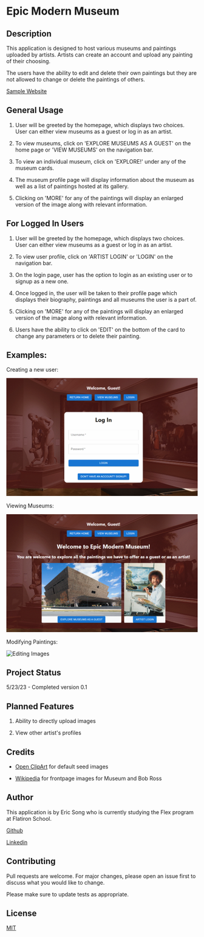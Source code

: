 # Epic Modern Museum

## Description

This application is designed to host various museums and paintings uploaded by artists. Artists can create an account and upload any painting of their choosing. 

The users have the ability to edit and delete their own paintings but they are not allowed to change or delete the paintings of others.

[Sample Website](https://epic-modern-museum.onrender.com)

## General Usage

1. User will be greeted by the homepage, which displays two choices. User can either view museums as a guest or log in as an artist.

2. To view museums, click on 'EXPLORE MUSEUMS AS A GUEST' on the home page or 'VIEW MUSEUMS' on the navigation bar.

3. To view an individual museum, click on 'EXPLORE!' under any of the museum cards.

4. The museum profile page will display information about the museum as well as a list of paintings hosted at its gallery.

5. Clicking on 'MORE' for any of the paintings will display an enlarged version of the image along with relevant information.

## For Logged In Users

1. User will be greeted by the homepage, which displays two choices. User can either view museums as a guest or log in as an artist.

2. To view user profile, click on 'ARTIST LOGIN' or 'LOGIN' on the navigation bar.

3. On the login page, user has the option to login as an existing user or to signup as a new one.

4. Once logged in, the user will be taken to their profile page which displays their biography, paintings and all museums the user is a part of.

5. Clicking on 'MORE' for any of the paintings will display an enlarged version of the image along with relevant information.

6. Users have the ability to click on 'EDIT' on the bottom of the card to change any parameters or to delete their painting.

## Examples:

Creating a new user:

![Creating a new user](images/CreatingUser.gif)

Viewing Museums:

![Viewing Museums](images/ViewingMuseums.gif)

Modifying Paintings:

![Editing Images](images/EditingImages.gif)

## Project Status

5/23/23 - Completed version 0.1

## Planned Features

1. Ability to directly upload images

2. View other artist's profiles

## Credits  

- [Open ClipArt](https://openclipart.org) for default seed images

- [Wikipedia](https://www.wikipedia.org) for frontpage images for Museum and Bob Ross

## Author

This application is by Eric Song who is currently studying the Flex program at Flatiron School.

[Github](https://github.com/ericksong91)

[Linkedin](https://www.linkedin.com/in/eric-song-45597062)


## Contributing 
Pull requests are welcome. For major changes, please open an issue first to discuss what you would like to change.

Please make sure to update tests as appropriate.

## License
[MIT](https://choosealicense.com/licenses/mit/)